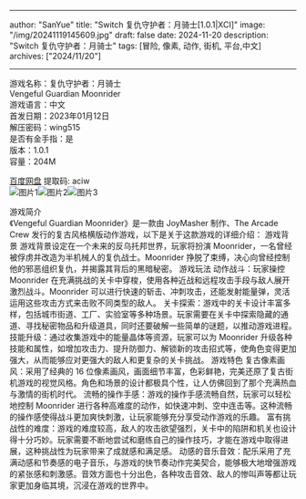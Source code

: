 
---
author: "SanYue"
title: "Switch 复仇守护者：月骑士[1.0.1|XCI]"
image: "/img/20241119145609.jpg"
draft: false
date: 2024-11-20
description: "Switch 复仇守护者：月骑士"
tags: [冒险, 像素, 动作, 街机, 平台,中文]
archives: ["2024/11/20"]

---

游戏名称：复仇守护者：月骑士   
Vengeful Guardian Moonrider    
游戏语言：中文  
首发日期：2023年01月12日  
解压密码：wing515  
是否有金手指：是  
版本：1.0.1   
容量：204M

[百度网盘](https://pan.baidu.com/s/1z7Ru9cDbJHDfCz36Lsryjg) 提取码: aciw  
![图片1](/img/586366.jpg)![图片2](/img/9df416.jpg)![图片3](/img/689f8a.jpg)  

游戏简介  
《Vengeful Guardian Moonrider》是一款由 JoyMasher 制作、The Arcade Crew 发行的复古风格横版动作游戏，以下是关于这款游戏的详细介绍：
游戏背景
游戏背景设定在一个未来的反乌托邦世界，玩家将扮演 Moonrider，一名曾经被俘虏并改造为半机械人的复仇战士。Moonrider 挣脱了束缚，决心向曾经控制他的邪恶组织复仇，并揭露其背后的黑暗秘密。
游戏玩法
动作战斗：玩家操控 Moonrider 在充满挑战的关卡中穿梭，使用各种近战和远程攻击手段与敌人展开激烈战斗。Moonrider 可以进行快速的斩击、冲刺攻击，还能发射能量弹，灵活运用这些攻击方式来击败不同类型的敌人。
关卡探索：游戏中的关卡设计丰富多样，包括城市街道、工厂、实验室等多种场景。玩家需要在关卡中探索隐藏的通道、寻找秘密物品和升级道具，同时还要破解一些简单的谜题，以推动游戏进程。
技能升级：通过收集游戏中的能量晶体等资源，玩家可以为 Moonrider 升级各种技能和属性，如增加攻击力、提升防御力、解锁新的攻击招式等，使角色变得更加强大，从而能够应对更强大的敌人和更复杂的关卡挑战。
游戏特色
复古像素画风：采用了经典的 16 位像素画风，画面细节丰富，色彩鲜艳，完美还原了复古街机游戏的视觉风格。角色和场景的设计都极具个性，让人仿佛回到了那个充满热血与激情的街机时代。
流畅的操作手感：游戏的操作手感流畅自然，玩家可以轻松地控制 Moonrider 进行各种高难度的动作，如快速冲刺、空中连击等。这种流畅的操作感使得战斗更加爽快刺激，让玩家能够充分享受动作游戏的乐趣。
富有挑战性的难度：游戏的难度较高，敌人的攻击欲望强烈，关卡中的陷阱和机关也设计得十分巧妙。玩家需要不断地尝试和磨练自己的操作技巧，才能在游戏中取得进展，这种挑战性为玩家带来了成就感和满足感。
动感的音乐音效：配乐采用了充满动感和节奏感的电子音乐，与游戏的快节奏动作完美契合，能够极大地增强游戏的紧张感和刺激感。音效方面也十分出色，各种攻击音效、敌人的惨叫声等都让玩家更加身临其境，沉浸在游戏的世界中。
